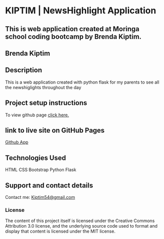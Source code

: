 # KIPTIM |  NewsHighlight Application

## This is web application created at Moringa school coding bootcamp by Brenda Kiptim.

## **Brenda Kiptim**

## Description

This is a web application created with python flask for my parents to see all the newshiglights throughout the day


## Project setup instructions

To view github page [click here.](/)

## link to live site on GitHub Pages

[Github App](/)

## Technologies Used

HTML CSS Bootstrap Python Flask

## Support and contact details

Contact me: Kiptim54@gmail.com

### License

The content of this project itself is licensed under the Creative Commons Attribution 3.0 license, and the underlying source code used to format and display that content is licensed under the MIT license.